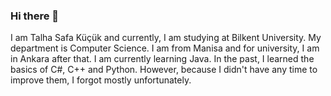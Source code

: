 ### Hi there 👋

<!--
**TalhaSafa/TalhaSafa** is a ✨ _special_ ✨ repository because its `README.md` (this file) appears on your GitHub profile.

Here are some ideas to get you started:

- 🔭 I’m currently working on ...
- 🌱 I’m currently learning ...
- 👯 I’m looking to collaborate on ...
- 🤔 I’m looking for help with ...
- 💬 Ask me about ...
- 📫 How to reach me: ...
- 😄 Pronouns: ...
- ⚡ Fun fact: ...
-->
I am Talha Safa Küçük and currently, I am studying at Bilkent University. My department is Computer Science. I am from Manisa and for university, I am in Ankara after that. I am currently learning Java. In the past, I learned the basics of C#, C++ and Python. However, because I didn't have any time to improve them, I forgot mostly unfortunately.  
